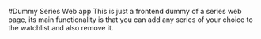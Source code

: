#Dummy Series Web app
This is just a frontend dummy of a series web page, its main functionality is that you can add any series of your choice to the watchlist and also remove  it.
